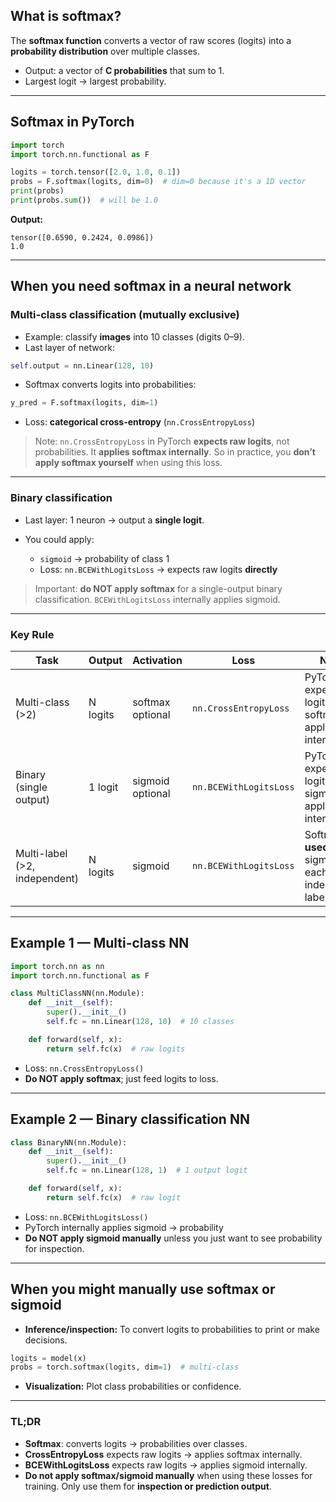 
## **What is softmax?**

The **softmax function** converts a vector of raw scores (logits) into a **probability distribution** over multiple classes.

* Output: a vector of **C probabilities** that sum to 1.
* Largest logit → largest probability.

---

## **Softmax in PyTorch**

```python
import torch
import torch.nn.functional as F

logits = torch.tensor([2.0, 1.0, 0.1])
probs = F.softmax(logits, dim=0)  # dim=0 because it's a 1D vector
print(probs)
print(probs.sum())  # will be 1.0
```

**Output:**

```
tensor([0.6590, 0.2424, 0.0986])
1.0
```

---

##  **When you need softmax in a neural network**

### Multi-class classification (mutually exclusive)

* Example: classify **images** into 10 classes (digits 0–9).
* Last layer of network:

```python
self.output = nn.Linear(128, 10)
```

* Softmax converts logits into probabilities:

```python
y_pred = F.softmax(logits, dim=1)
```

* Loss: **categorical cross-entropy** (`nn.CrossEntropyLoss`)

> Note: `nn.CrossEntropyLoss` in PyTorch **expects raw logits**, not probabilities. It **applies softmax internally**. So in practice, you **don’t apply softmax yourself** when using this loss.

---

### Binary classification

* Last layer: 1 neuron → output a **single logit**.
* You could apply:

  * `sigmoid` → probability of class 1
  * Loss: `nn.BCEWithLogitsLoss` → expects raw logits **directly**

> Important: **do NOT apply softmax** for a single-output binary classification. `BCEWithLogitsLoss` internally applies sigmoid.

---

### Key Rule

| Task                          | Output   | Activation       | Loss                   | Notes                                                        |
| ----------------------------- | -------- | ---------------- | ---------------------- | ------------------------------------------------------------ |
| Multi-class (>2)              | N logits | softmax optional | `nn.CrossEntropyLoss`  | PyTorch expects raw logits, softmax applied internally       |
| Binary (single output)        | 1 logit  | sigmoid optional | `nn.BCEWithLogitsLoss` | PyTorch expects raw logits, sigmoid applied internally       |
| Multi-label (>2, independent) | N logits | sigmoid          | `nn.BCEWithLogitsLoss` | Softmax **not used**, use sigmoid for each independent label |

---

## **Example 1 — Multi-class NN**

```python
import torch.nn as nn
import torch.nn.functional as F

class MultiClassNN(nn.Module):
    def __init__(self):
        super().__init__()
        self.fc = nn.Linear(128, 10)  # 10 classes

    def forward(self, x):
        return self.fc(x)  # raw logits
```

* Loss: `nn.CrossEntropyLoss()`
* **Do NOT apply softmax**; just feed logits to loss.

---

## **Example 2 — Binary classification NN**

```python
class BinaryNN(nn.Module):
    def __init__(self):
        super().__init__()
        self.fc = nn.Linear(128, 1)  # 1 output logit

    def forward(self, x):
        return self.fc(x)  # raw logit
```

* Loss: `nn.BCEWithLogitsLoss()`
* PyTorch internally applies sigmoid → probability
* **Do NOT apply sigmoid manually** unless you just want to see probability for inspection.

---

## **When you might manually use softmax or sigmoid**

* **Inference/inspection:** To convert logits to probabilities to print or make decisions.

```python
logits = model(x)
probs = torch.softmax(logits, dim=1)  # multi-class
```

* **Visualization:** Plot class probabilities or confidence.

---

### TL;DR

* **Softmax**: converts logits → probabilities over classes.
* **CrossEntropyLoss** expects raw logits → applies softmax internally.
* **BCEWithLogitsLoss** expects raw logits → applies sigmoid internally.
* **Do not apply softmax/sigmoid manually** when using these losses for training. Only use them for **inspection or prediction output**.

